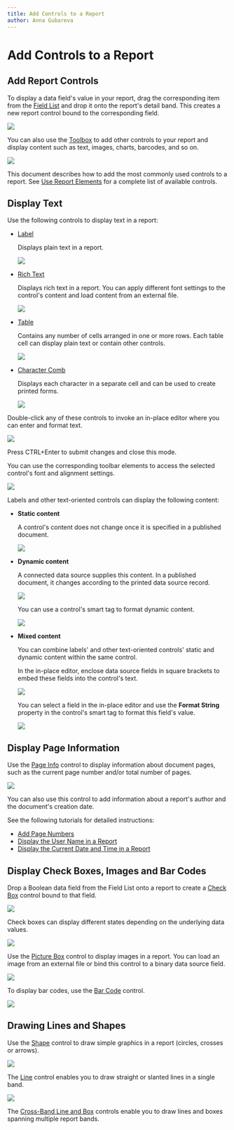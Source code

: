 ```yaml
---
title: Add Controls to a Report
author: Anna Gubareva
---
```

# Add Controls to a Report

## Add Report Controls
To display a data field's value in your report, drag the corresponding item from the [Field List](../../report-designer-tools/ui-panels/field-list.md) and drop it onto the report's detail band. This creates a new report control bound to the corresponding field.

![](../../../../../images/eurd-win-drop-field-from-field-list.png)

You can also use the [Toolbox](../../report-designer-tools/toolbox.md) to add other controls to your report and display content such as text, images, charts, barcodes, and so on.

![](../../../../../images/eurd-win-drop-report-control-from-toolbox.png)

This document describes how to add the most commonly used controls to a report. See [Use Report Elements](../../use-report-elements.md) for a complete list of available controls.

## Display Text
Use the following controls to display text in a report:

* [Label](../use-basic-report-controls/label.md)
	
	Displays plain text in a report. 

	![](../../../../../images/eurd-win-display-text-using-labels.png)
	

* [Rich Text](../use-basic-report-controls/rich-text.md)
	
	Displays rich text in a report. You can apply different font settings to the control's content and load content from an external file.

	![](../../../../../images/eurd-win-display-text-using-rich-text.png)
	

* [Table](../use-tables.md)
	
	Contains any number of cells arranged in one or more rows.
	Each table cell can display plain text or contain other controls.

	![](../../../../../images/eurd-win-display-text-using-tables.png)
	
* [Character Comb](../use-basic-report-controls/character-comb.md)
	
	Displays each character in a separate cell and can be used to create printed forms.

	![](../../../../../images/eurd-win-display-text-using-character-comb.png)
	

Double-click any of these controls to invoke an in-place editor where you can enter and format text.

![](../../../../../images/eurd-win-display-text-in-place-editor.png)

Press CTRL+Enter to submit changes and close this mode.

You can use the corresponding toolbar elements to access the selected control's font and alignment settings.

![](../../../../../images/eurd-win-display-text-formatting-toolbar.png)


Labels and other text-oriented controls can display the following content:

* **Static content**
	
	A control's content does not change once it is specified in a published document.

	![](../../../../../images/eurd-win-report-control-static-content.png)

* **Dynamic content**
	
	A connected data source supplies this content. In a published document, it changes according to the printed data source record.

	![](../../../../../images/eurd-win-report-control-dynamic-content.png)
	
	You can use a control's smart tag to format dynamic content.

	![](../../../../../images/eurd-win-report-control-dynamic-content-format-string.png)
	

* **Mixed content**
	
	You can combine labels' and other text-oriented controls' static and dynamic content within the same control.
	
	In the in-place editor, enclose data source fields in square brackets to embed these fields into the control's text. 

	![](../../../../../images/eurd-win-report-control-mail-merge-content.png)
	
	You can select a field in the in-place editor and use the **Format String** property in the control's smart tag to format this field's value.

	![](../../../../../images/eurd-win-report-control-mail-merge-format-string.png)

## Display Page Information
Use the [Page Info](../use-basic-report-controls/page-info.md) control to display information about document pages, such as the current page number and/or total number of pages.

![](../../../../../images/eurd-win-display-page-information.png)

You can also use this control to add information about a report's author and the document's creation date.

See the following tutorials for detailed instructions:

* [Add Page Numbers](../../add-navigation/add-page-numbers.md)
* [Display the User Name in a Report](../../add-extra-information/display-the-user-name-in-a-report.md)
* [Display the Current Date and Time in a Report](../../add-extra-information/display-the-current-date-and-time-in-a-report.md)

## Display Check Boxes, Images and Bar Codes
Drop a Boolean data field from the Field List onto a report to create a [Check Box](../use-basic-report-controls/check-box.md) control bound to that field.

![](../../../../../images/eurd-win-display-check-boxes.png)

Check boxes can display different states depending on the underlying data values.

![](../../../../../images/eurd-win-check-boxe-states.png)

Use the [Picture Box](../use-basic-report-controls/picture-box.md) control to display images in a report. You can load an image from an external file or bind this control to a binary data source field.

![](../../../../../images/eurd-win-display-picture-boxes.png)

To display bar codes, use the [Bar Code](../use-bar-codes.md) control.

![](../../../../../images/eurd-win-display-bar-codes.png)

## <a name="drawinglinesshapes"></a>Drawing Lines and Shapes
Use the [Shape](../draw-lines-and-shapes/draw-shapes.md) control to draw simple graphics in a report (circles, crosses or arrows).

![](../../../../../images/eurd-win-display-shapes.png)

The [Line](../draw-lines-and-shapes/draw-lines.md) control enables you to draw straight or slanted lines in a single band.

![](../../../../../images/eurd-win-display-lines.png)

The [Cross-Band Line and Box](../draw-lines-and-shapes/draw-cross-band-lines-and-boxes.md) controls enable you to draw lines and boxes spanning multiple report bands.
